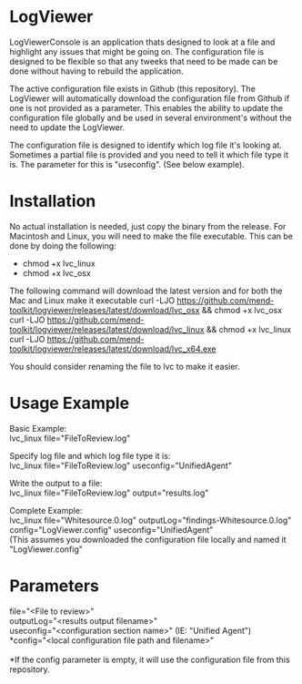 # LogViewer
LogViewerConsole is an application thats designed to look at a file and highlight any issues that might be going on.  The configuration file is designed to be flexible so that any tweeks that need to be made can be done without having to rebuild the application.

The active configuration file exists in Github (this repository).  The LogViewer will automatically download the configuration file from Github if one is not provided as a parameter.  This enables the ability to update the configuration file globally and be used in several environment's without the need to update the LogViewer.

The configuration file is designed to identify which log file it's looking at.  Sometimes a partial file is provided and you need to tell it which file type it is.  The parameter for this is "useconfig". (See below example).

# Installation
No actual installation is needed, just copy the binary from the release.  For Macintosh and Linux, you will need to make the file executable.  This can be done by doing the following:
* chmod +x lvc_linux
* chmod +x lvc_osx

The following command will download the latest version and for both the Mac and Linux make it executable
curl -LJO https://github.com/mend-toolkit/logviewer/releases/latest/download/lvc_osx && chmod +x lvc_osx
curl -LJO https://github.com/mend-toolkit/logviewer/releases/latest/download/lvc_linux && chmod +x lvc_linux
curl -LJO https://github.com/mend-toolkit/logviewer/releases/latest/download/lvc_x64.exe

You should consider renaming the file to lvc to make it easier.

# Usage Example
Basic Example:<br>
lvc_linux file="FileToReview.log"<br>
 
Specify log file and which log file type it is:<br>
lvc_linux file="FileToReview.log" useconfig="UnifiedAgent"<br>

Write the output to a file:<br>
lvc_linux file="FileToReview.log" output="results.log"<br>

Complete Example:<br>
lvc_linux file="Whitesource.0.log" outputLog="findings-Whitesource.0.log" config="LogViewer.config" useconfig="UnifiedAgent" <br>(This assumes you downloaded the configuration file locally and named it "LogViewer.config" <br>
# Parameters
file="\<File to review\>"<br>
outputLog="\<results output filename\>"<br>
useconfig="\<configuration section name\>"  (IE: "Unified Agent")<br>
*config="\<local configuration file path and filename\>"<br><br>
*If the config parameter is empty, it will use the configuration file from this repository.

